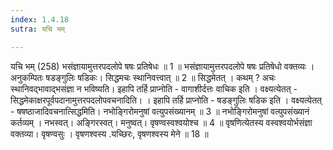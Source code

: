```yaml
---
index: 1.4.18
sutra: यचि भम्

---
```

 यचि भम् (258) भसंज्ञायामुत्तरपदलोपे षषः प्रतिषेधः ॥ 1 ॥ भसंज्ञायामुत्तरपदलोपे षषः प्रतिषेधो वक्तव्यः । अनुकम्पितः षडङ्गुलिः षडिकः। सिद्धमचः स्थानिवत्त्वात् ॥ 2 ॥ सिद्धमेतत् । कथम् ? अचः स्थानिवद्भावाद्भसंज्ञा न भविष्यति। इहापि तर्हि प्राप्नोति  -  वागाशीर्दत्तः वाचिक इति । वक्ष्यत्येतत्  -  सिद्धमेकाक्षरपूर्वपदानामुत्तरपदलोपवचनादिति। । इहापि तर्हि प्राप्नोति  -  षडङ्गुलिः षडिक इति । वक्ष्यत्येतत्  -  षषष्ठाजादिवचनात्सिद्धमिति। नभोङि्गरोमनुषां वत्युपसंख्यानम् ॥ 3 ॥ नभोङि्गरोमनुषां वत्युपसंख्यानं कर्तव्यम् । नभस्वत्। अङि्गरस्वत्। मनुष्वत्। वृषण्वस्वश्वयोश्च ॥ 4 ॥ वृषणित्येतस्य वस्वश्वयोर्भसंज्ञा वक्तव्या। वृषण्वसुः । वृषणश्वस्य .यच्छिरः, वृषणश्वस्य मेने ॥ 18 ॥ 